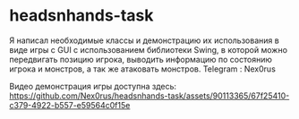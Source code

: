 # headsnhands-task
Я написал необходимые классы и демонстрацию их использования в виде игры с GUI с использованием библиотеки Swing, в которой можно передвигать позицию игрока, выводить информацию по состоянию игрока и монстров, а так же атаковать монстров.
Telegram : Nex0rus

Видео демонстрация игры доступна здесь:
https://github.com/Nex0rus/headsnhands-task/assets/90113365/67f25410-c379-4922-b557-e59564c0f15e


